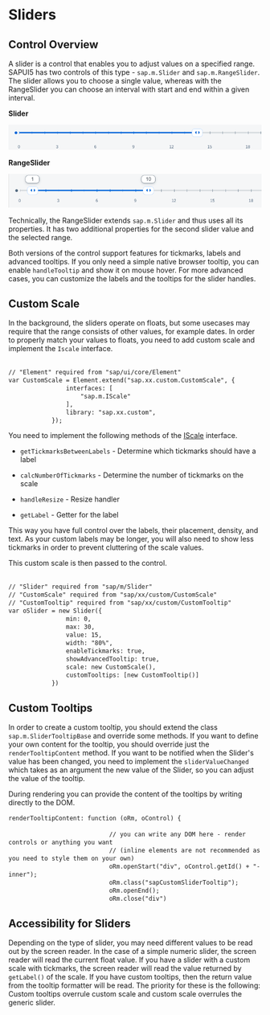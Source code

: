 <!-- loio84ec82e7498345ccbfcd754d4578313b -->

# Sliders



<a name="loio84ec82e7498345ccbfcd754d4578313b__section_dnk_kqr_pdb"/>

## Control Overview

A slider is a control that enables you to adjust values on a specified range. SAPUI5 has two controls of this type - `sap.m.Slider` and `sap.m.RangeSlider`. The slider allows you to choose a single value, whereas with the RangeSlider you can choose an interval with start and end within a given interval.

  
  
**Slider**

![](images/Slider_18fb5f8.png "Slider")

  
  
**RangeSlider**

![](images/RangeSlider_923cc5e.png "RangeSlider")

Technically, the RangeSlider extends `sap.m.Slider` and thus uses all its properties. It has two additional properties for the second slider value and the selected range.

Both versions of the control support features for tickmarks, labels and advanced tooltips. If you only need a simple native browser tooltip, you can enable `handleTooltip` and show it on mouse hover. For more advanced cases, you can customize the labels and the tooltips for the slider handles.



<a name="loio84ec82e7498345ccbfcd754d4578313b__section_ggb_lqr_pdb"/>

## Custom Scale

In the background, the sliders operate on floats, but some usecases may require that the range consists of other values, for example dates. In order to properly match your values to floats, you need to add custom scale and implement the `Iscale` interface.

```

// "Element" required from "sap/ui/core/Element"
var CustomScale = Element.extend("sap.xx.custom.CustomScale", {
				interfaces: [
					"sap.m.IScale"
				],
				library: "sap.xx.custom",
			});
```

You need to implement the following methods of the [IScale](https://ui5.sap.com/#/api/sap.m.IScale) interface.

-   `getTickmarksBetweenLabels` - Determine which tickmarks should have a label

-   `calcNumberOfTickmarks` - Determine the number of tickmarks on the scale

-   `handleResize` - Resize handler

-   `getLabel` - Getter for the label


This way you have full control over the labels, their placement, density, and text. As your custom labels may be longer, you will also need to show less tickmarks in order to prevent cluttering of the scale values.

This custom scale is then passed to the control.

```

// "Slider" required from "sap/m/Slider"
// "CustomScale" required from "sap/xx/custom/CustomScale"
// "CustomTooltip" required from "sap/xx/custom/CustomTooltip"
var oSlider = new Slider({
				min: 0,
				max: 30,
				value: 15,
				width: "80%",
				enableTickmarks: true,
				showAdvancedTooltip: true,
				scale: new CustomScale(),
				customTooltips: [new CustomTooltip()]
			})
```



<a name="loio84ec82e7498345ccbfcd754d4578313b__section_i4c_4qr_pdb"/>

## Custom Tooltips

In order to create a custom tooltip, you should extend the class `sap.m.SliderTooltipBase` and override some methods. If you want to define your own content for the tooltip, you should override just the `renderTooltipContent` method. If you want to be notified when the Slider's value has been changed, you need to implement the `sliderValueChanged` which takes as an argument the new value of the Slider, so you can adjust the value of the tooltip.

During rendering you can provide the content of the tooltips by writing directly to the DOM.

```
renderTooltipContent: function (oRm, oControl) {

							// you can write any DOM here - render controls or anything you want
							// (inline elements are not recommended as you need to style them on your own)
							oRm.openStart("div", oControl.getId() + "-inner");
							oRm.class("sapCustomSliderTooltip");
							oRm.openEnd();
							oRm.close("div")
```



<a name="loio84ec82e7498345ccbfcd754d4578313b__section_l3d_vkp_tdb"/>

## Accessibility for Sliders

Depending on the type of slider, you may need different values to be read out by the screen reader. In the case of a simple numeric slider, the screen reader will read the current float value. If you have a slider with a custom scale with tickmarks, the screen reader will read the value returned by `getLabel()` of the scale. If you have custom tooltips, then the return value from the tooltip formatter will be read. The priority for these is the following: Custom tooltips overrule custom scale and custom scale overrules the generic slider.

